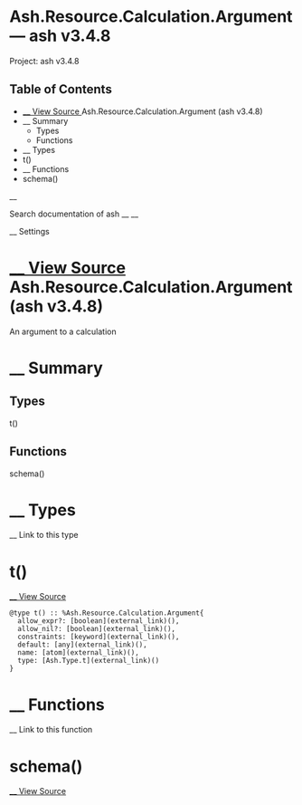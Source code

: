 # Ash.Resource.Calculation.Argument — ash v3.4.8

Project: ash v3.4.8

## Table of Contents

- [ __ View Source ](external_link) Ash.Resource.Calculation.Argument (ash v3.4.8)
- __ Summary
  - Types
  - Functions
- __ Types
- t()
- __ Functions
- schema()

__

Search documentation of ash __ __

__ Settings

#  [ __ View Source ](external_link) Ash.Resource.Calculation.Argument (ash v3.4.8)

An argument to a calculation

#  __ Summary

##  Types

t()

##  Functions

schema()

#  __ Types

__ Link to this type

# t()

[ __ View Source ](external_link)
    
    
    @type t() :: %Ash.Resource.Calculation.Argument{
      allow_expr?: [boolean](external_link)(),
      allow_nil?: [boolean](external_link)(),
      constraints: [keyword](external_link)(),
      default: [any](external_link)(),
      name: [atom](external_link)(),
      type: [Ash.Type.t](external_link)()
    }

#  __ Functions

__ Link to this function

# schema()

[ __ View Source ](external_link)
